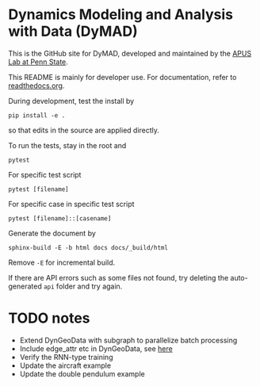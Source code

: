 # Dynamics Modeling and Analysis with Data (DyMAD)

This is the GitHub site for DyMAD, developed and maintained by the [APUS Lab at Penn State](https://apus-lab.github.io/).

This README is mainly for developer use.  For documentation, refer to [readthedocs.org](https://dymad.readthedocs.org).

During development, test the install by
```
pip install -e .
```
so that edits in the source are applied directly.

To run the tests, stay in the root and
```
pytest
```
For specific test script
```
pytest [filename]
```
For specific case in specific test script
```
pytest [filename]::[casename]
```

Generate the document by
```
sphinx-build -E -b html docs docs/_build/html
```
Remove `-E` for incremental build.

If there are API errors such as some files not found, try deleting the auto-generated `api` folder and try again.

# TODO notes

- Extend DynGeoData with subgraph to parallelize batch processing
- Include edge_attr etc in DynGeoData, see [here](https://pytorch-geometric.readthedocs.io/en/latest/cheatsheet/gnn_cheatsheet.html)
- Verify the RNN-type training
- Update the aircraft example
- Update the double pendulum example
